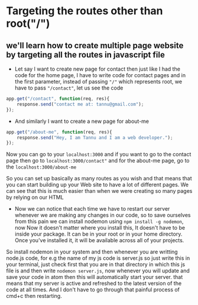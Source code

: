 # Targeting the routes other than root("/")

## we'll learn how to create multiple page website by targeting all the routes in javascript file

* Let say I want to create new page for contact then just like I had the code for the home page, I have to write code for contact pages and in the first parameter, instead of passing ``` "/" ``` which represents root, we have to pass ``` "/contact" ```, let us see the code

```javascript
app.get("/contact", function(req, res){
    response.send("contact me at: tannu@gmail.com");
});
```

* And similarly I want to create a new page for about-me 

```javascript
app.get("/about-me", function(req, res){
    response.send("Hey, I am Tannu and I am a web developer.");
});
```
Now you can go to your ``` localhost:3000 ``` and if you want to go to the contact page then go to ``` localhost:3000/contact" ``` and for the about-me page, go to the ``` localhost:3000/about-me ```

So you can set up basically as many routes as you wish and that means that you can start building up your Web site to have a lot of different pages.
We can see that this is much easier than when we were creating so many pages by relying on our HTML

* Now we can notice that each time we have to restart our server whenever we are making any changes in our code, so to save ourselves from this pain we can install nodemon using ``` npm install -g nodemon ```, now Now it doesn't matter where you install this, It doesn't have to be inside your package. It can be in your root or in your home directory. Once you've installed it, it will be available across all of your projects.

So install nodemon in your system and then whenever you are writting node.js code, for e.g the name of my js code is server.js so just write this in your terminal, just check first that you are in that directory in which this js file is and then write ``` nodemon server.js ```, now whenever you will update and save your code in atom then this will automatically start your server.
that means that my server is active and refreshed to the latest version of the code at all times. And I don't have to go through that painful process of cmd+c then restarting.
